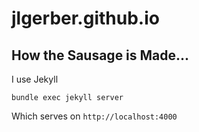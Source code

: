 # jlgerber.github.io

## How the Sausage is Made...
I use Jekyll

```
bundle exec jekyll server
```
Which serves on ```http://localhost:4000```
